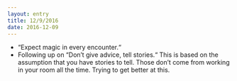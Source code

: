 ```yaml
---
layout: entry
title: 12/9/2016
date: 2016-12-09
---
```


- “Expect magic in every encounter.“
- Following up on “Don’t give advice, tell stories.“ This is based on the assumption that you have stories to tell. Those don’t come from working in your room all the time. Trying to get better at this.
